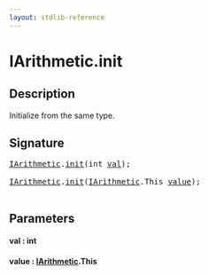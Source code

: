 ```yaml
---
layout: stdlib-reference
---
```


# IArithmetic\.init

## Description

Initialize from the same type.




## Signature 

<pre>
<a href="index.html" class="code_type">IArithmetic</a>.<a href="init.html">init</a>(<span class="code_keyword">int</span> <a href="init.html#decl-val" class="code_param">val</a>);

<a href="index.html" class="code_type">IArithmetic</a>.<a href="init.html">init</a>(<a href="index.html" class="code_type">IArithmetic</a>.<span class="code_keyword">This</span> <a href="init.html#decl-value" class="code_param">value</a>);

</pre>

## Parameters

####  <a id="decl-val"></a>val  : int
####  <a id="decl-value"></a>value  : [IArithmetic](index)\.This

